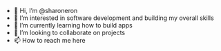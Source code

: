 - 👋 Hi, I’m @sharoneron
- 👀 I’m interested in software development and building my overall skills
- 🌱 I’m currently learning how to build apps
- 💞️ I’m looking to collaborate on projects
- 📫 How to reach me here

<!---
sharoneron/sharoneron is a ✨ special ✨ repository because its `README.md` (this file) appears on your GitHub profile.
You can click the Preview link to take a look at your changes.
--->
